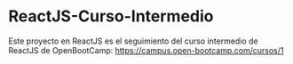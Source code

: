 # ReactJS-Curso-Intermedio
Este proyecto en ReactJS es el seguimiento del curso intermedio de ReactJS de OpenBootCamp: https://campus.open-bootcamp.com/cursos/1
